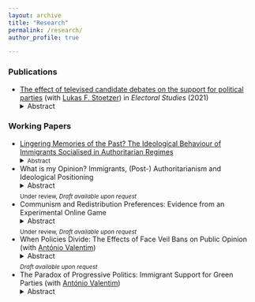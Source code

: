 ```yaml
---
layout: archive
title: "Research"
permalink: /research/
author_profile: true

---
```



### Publications

<ul>
  <li> 
  <a href="https://doi.org/10.1016/j.electstud.2020.102243"> The effect of televised candidate debates on the support for political parties</a>
    (with <a href="https://www.lukas-stoetzer.org/"> Lukas F. Stoetzer</a>) in <i>Electoral Studies</i> (2021) 
    <details>
      <summary>   Abstract </summary>
      <sub> During campaigns for legislative elections, a large portion of the general public follows televised debates between the front-running candidates. How can the candidates use the public interest in the debates to increase the support for their party? In this article, we argue that especially challenger candidates can improve the public perception of their valence qualities, such as personal integrity, leadership, and competence, and can - as a result - raise the support of their party. We expect that the perceived policy stances of the candidates matter less. Building on televised debate experiments during the German Federal Elections of 2009 and 2013, we analyse the effect of the debates on party vote and in how far this relationship is mediated by changes in valence and policy evaluations of the candidates. Results show that changes of candidate valence, but not changes in policy perceptions, of the social-democratic front-running candidates mediate the vote intention for the party. Respondents who perceived the candidates more competent, empathetic and have integrity as a result of the debate are more likely to vote for the candidate's party. Our analysis further reveals, however, that this valence effect is not long-lasting and does not carry-over to vote intention briefly before the election.
      </sub>
    </details>
  </li>
</ul>



### Working Papers
<ul>
  <li> 
   <a href="https://doi.org/10.31219/osf.io/vyfcm"> Lingering Memories of the Past? The Ideological Behaviour of Immigrants Socialised in Authoritarian Regimes</a> 

  <details >
 <summary><small>Abstract</small></summary>
  <sub>How does the political socialisation in authoritarian regimes affect the political behaviour of immigrants in democracies? The political past of immigrants is often overlooked when assessing their behaviour, although experiences with politics can differ substantially. In this paper, I argue that immigrants socialised in left-wing authoritarian regimes avoid the political left and support right of centre parties, while immigrants socialised in right-wing authoritarian regimes do not translate anti-right biases into host country politics. Using the German Socio-Economic Panel and V-Dem while applying Coarsened Exact Matching (CEM), I find a bias against the political left for immigrants socialised in left-wing authoritarian regimes compared to their democratic counterparts. Immigrants socialised in right-wing authoritarian regimes also express a bias against the political left, but only if the country has a longer communist past, otherwise no substantial differences appear. These results have important implications for how authoritarianism shapes political behaviour in a different context.</sub> 
</details></li>


  <li> 
    What is my Opinion? Immigrants, (Post-) Authoritarianism and Ideological Positioning 
    <details >
      <summary>Abstract <br><sub>Under review, <i>Draft available upon request</i></sub></summary>
      <sub> Pre-migration experiences with political regimes differ substantially among immigrants. However, surprisingly little is known about the extent to which these experiencing matter in structuring the stance of immigrants. Building on research of new democracies and political socialisation, I argue that (post-) authoritarian as opposed to established democratic socialisation lowers the degree to which positions are identified on abstract ideological issues, but less for specific policy items. Leveraging data from the European Social Survey and V-Dem, I test this argument by studying first-generation immigrants from (former) authoritarian and established democratic regimes, as well as nonimmigrants in thirteen European democracies. Employing exact matching as a pre-processing method, I find that immigrants from (post-) authoritarian regimes are less likely to identify their position on abstract ideological issues than non-immigrants, while differences are substantially small for specific policy items, which seems to be driven by lower political abilities and interest. Immigrants from established democracies map similarly to non-immigrants, but not concerning party identification. This study has important implications for the long-lasting effects of authoritarianism, but also for the representation and electoral potential of specific immigrant groups in the host country.
      </sub>
    </details>

  </li>

  <li> 
     Communism and Redistribution Preferences: Evidence from an Experimental Online Game  
    <details >
      <summary>Abstract <br><sub>Under review, <i>Draft available upon request</i></sub></summary>
      <sub> Under what circumstances do negative portrayals of communism lead to a backlash against redistribution? Building on literature of authoritarian legacies, I suggest that negatively depicting an authoritarian regime can affect
policy preferences that are related to the authoritarian ideology. Hence, I hypothesise that priming participants with negative statements on the German Democratic Republic (GDR) should lower their support for redistribution, particularly if they are subject to redistribution. Employing a novel experimental game in Germany, I find that the negative primes of the GDR do, however, not generally decrease support for redistribution and their effect is also not conditioned on experiencing high levels of redistribution. Exploratory analyses reveal, however, that the effect of the prime was concealed. Priming participants on the GDR lowers support for redistribution only among participants who were outperformed, but not among those who were outperforming their opponents in the games. This study has not only implications for the field of authoritarian legacies and redistribution preferences, but also provides a novel attitudinal and behavioural approach to experimentally measure preferences.
      </sub>
    </details>
  </li>

  <li> 
    When Policies Divide: The Effects of Face Veil Bans on Public Opinion (with <a href="https://antoniovalentim.github.io/"> António Valentim</a>) 
    <details >
      <summary>Abstract <br><sub><i>Draft available upon request</i></sub></summary>
      <sub>Do voters react to policies targeting ethnic minorities? Governments in Western democracies have recently taken restrictive stances on migration and the integration of minorities. While most recent research on integration has focused on the consequences of intergroup contact, less is known about how voters react to these policies. We address this gap by studying how policies targeting ethnic minorities influence the electorate’s attitudes and behaviour. We argue that policies can signal who is considered a member of a polity and, thus, normalise more extreme antiimmigration and - integration positions. Studying the face veil ban in Ticino, Switzerland, we find that the adoption of the policy increased anti-migration and - integration voting. Using individual-level data, we find that the ban also increased negative attitudes towards Islam - the target of the policy. This has implications for how policies affect attitudes and behaviours towards minorities as well as for the cohesiveness of multicultural societies. 
      </sub>
    </details>
  </li>

  <li> 
    The Paradox of Progressive Politics: Immigrant Support for Green Parties (with <a href="https://antoniovalentim.github.io/"> António Valentim</a>) 
    <details >
      <summary>Abstract</summary>
      <sub>
        Progressive parties often hold pro-immigration stances while struggling to gather electoral support from immigrant voters. Why is that? We study the behaviour of migrants and their support for a progressive party family: Green parties. We find that, when compared to immigrants from established democracies, immigrants from (post-) authoritarian contexts are less likely to support Green parties across Western Europe. We suggest that these patterns are driven by socialisation: As the politics of (post-) authoritarian contexts revolve less around green issues, environmental politics and policies are less salient for those who were socialised there, which makes them less likely to support these parties post-immigration. We test this argument using entropy balancing on cross-national surveys in Europe. We document this \textit{green paradox} and provide evidence suggesting that socialisation in (post-) authoritarian regimes focuses less on environmental issues. Our results have important implications for our understanding of how cultural norms travel across different political contexts and of the socialisation effects of political institutions.
      </sub>
    </details>
  </li>
</ul>


